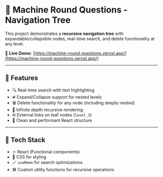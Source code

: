 # 🧠 Machine Round Questions - Navigation Tree

This project demonstrates a **recursive navigation tree** with expandable/collapsible nodes, real-time search, and delete functionality at any level.

🔗 **Live Demo**: [https://machine-round-questions.vercel.app/](https://machine-round-questions.vercel.app/)

---

## 📌 Features

- 🔍 Real-time search with text highlighting
- ➕ Expand/Collapse support for nested levels
- 🗑️ Delete functionality for any node (including deeply nested)
- 🧠 Infinite depth recursive rendering
- 🌐 External links on leaf nodes (`level_3`)
- 🧼 Clean and performant React structure

---

## 🧱 Tech Stack

- ⚛️ React (Functional components)
- 💅 CSS for styling
- 🪄 `useMemo` for search optimizations
- 🛠 Custom utility functions for recursive operations

